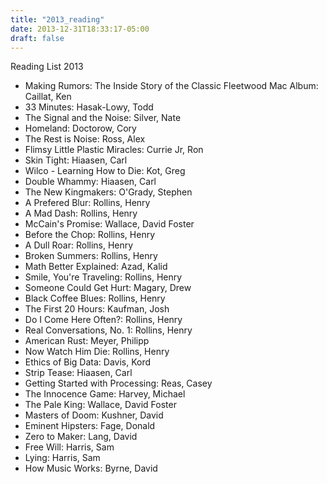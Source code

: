 ```yaml
---
title: "2013_reading"
date: 2013-12-31T18:33:17-05:00
draft: false
---
```



Reading List 2013

* Making Rumors: The Inside Story of the Classic Fleetwood Mac Album: Caillat, Ken
* 33 Minutes: Hasak-Lowy, Todd
* The Signal and the Noise: Silver, Nate
* Homeland: Doctorow, Cory
* The Rest is Noise: Ross, Alex
* Flimsy Little Plastic Miracles: Currie Jr, Ron
* Skin Tight: Hiaasen, Carl
* Wilco - Learning How to Die: Kot, Greg
* Double Whammy: Hiaasen, Carl
* The New Kingmakers: O'Grady, Stephen
* A Prefered Blur: Rollins, Henry
* A Mad Dash: Rollins, Henry
* McCain's Promise: Wallace, David Foster
* Before the Chop: Rollins, Henry
* A Dull Roar: Rollins, Henry
* Broken Summers: Rollins, Henry
* Math Better Explained: Azad, Kalid
* Smile, You're Traveling: Rollins, Henry
* Someone Could Get Hurt:  Magary, Drew
* Black Coffee Blues: Rollins, Henry
* The First 20 Hours: Kaufman, Josh
* Do I Come Here Often?: Rollins, Henry
* Real Conversations, No. 1: Rollins, Henry
* American Rust: Meyer, Philipp
* Now Watch Him Die: Rollins, Henry
* Ethics of Big Data: Davis, Kord
* Strip Tease: Hiaasen, Carl
* Getting Started with Processing: Reas, Casey
* The Innocence Game: Harvey, Michael
* The Pale King: Wallace, David Foster
* Masters of Doom: Kushner, David
* Eminent Hipsters: Fage, Donald
* Zero to Maker: Lang, David
* Free Will: Harris, Sam
* Lying: Harris, Sam
* How Music Works: Byrne, David




